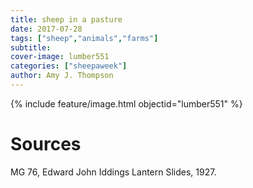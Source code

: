 ```yaml
---
title: sheep in a pasture
date: 2017-07-28
tags: ["sheep","animals","farms"]
subtitle: 
cover-image: lumber551
categories: ["sheepaweek"]
author: Amy J. Thompson
---
```


{% include feature/image.html objectid="lumber551" %}

# Sources

MG 76, Edward John Iddings Lantern Slides, 1927.